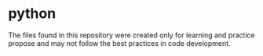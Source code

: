 # python
The files found in this repository were created only for learning and practice propose and may not follow the best practices in code development.
